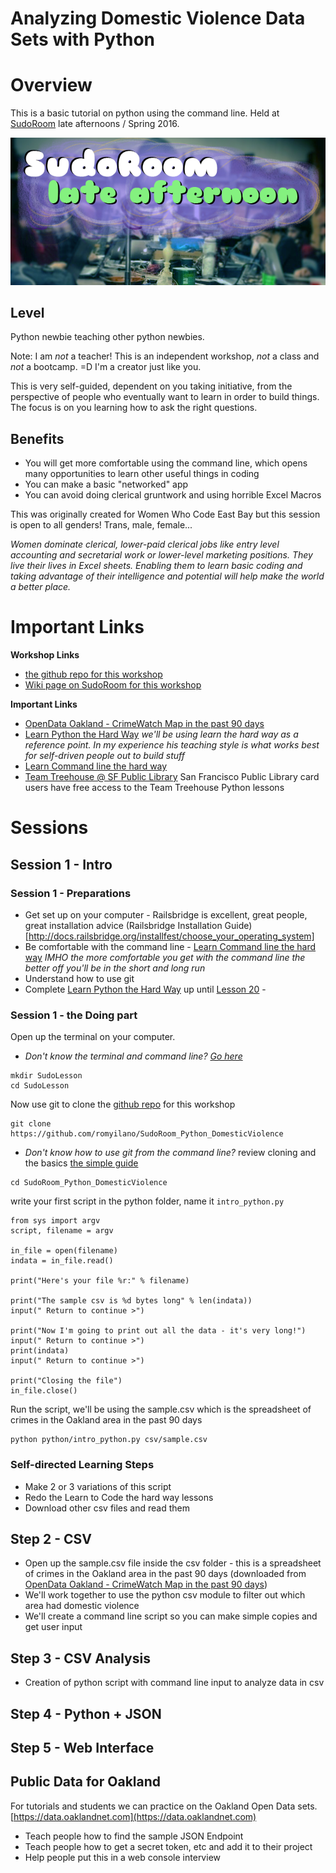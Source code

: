 
# Analyzing Domestic Violence Data Sets with Python

# Overview
This is a basic tutorial on python using the command line.
Held at [SudoRoom](https://sudoroom.org) late afternoons / Spring 2016. 

![SudoRoom Late Afternoons](graphics/Workshops.png)

## Level

Python newbie teaching other python newbies. 

Note: I am _not_ a teacher! This is an independent workshop, _not_ a class and _not_ a bootcamp.  =D I'm a creator just like you. 

This is very self-guided, dependent on you taking initiative, from the perspective of people who eventually want to learn in order to build things. The focus is on you learning how to ask the right questions.

## Benefits

* You will get more comfortable using the command line, which opens many opportunities to learn other useful things in coding
* You can make a basic "networked" app
* You can avoid doing clerical gruntwork and using horrible Excel Macros

This was originally created for Women Who Code East Bay but this session is open to all genders! Trans, male, female... 

_Women dominate clerical, lower-paid clerical jobs like entry level accounting and secretarial work or lower-level marketing positions. They live their lives in Excel sheets. Enabling them to learn basic coding and taking advantage of their intelligence and potential will help make the world a better place._

# Important Links


__Workshop Links__

* [the github repo for this workshop](https://github.com/romyilano/SudoRoom_Python_DomesticViolence)
* [Wiki page on SudoRoom for this workshop](https://sudoroom.org/wiki/LateAfternoonPython)

__Important Links__

* [OpenData Oakland - CrimeWatch Map in the past 90 days](https://data.oaklandnet.com/Public-Safety/CrimeWatch-Maps-Past-90-Days/ym6k-rx7a)
* [Learn Python the Hard Way](http://learnpythonthehardway.org/book/) _we'll be using learn the hard way as a reference point. In my experience his teaching style is what works best for self-driven people out to build stuff_
* [Learn Command line the hard way](http://cli.learncodethehardway.org/book/)
* [Team Treehouse @ SF Public Library](https://teamtreehouse.com/gateways/san_francisco_public_library/signup) San Francisco Public Library card users have free access to the Team Treehouse Python lessons


# Sessions

## Session 1 - Intro

### Session 1 - Preparations

* Get set up on your computer - Railsbridge is excellent, great people, great installation advice (Railsbridge Installation Guide)[http://docs.railsbridge.org/installfest/choose_your_operating_system]
* Be comfortable with the command line - [Learn Command line the hard way](http://cli.learncodethehardway.org/book/) _IMHO the more comfortable you get with the command line the better off you'll be in the short and long run_
* Understand how to use git 
* Complete [Learn Python the Hard Way](http://learnpythonthehardway.org/book/) up until [Lesson 20](http://learnpythonthehardway.org/book/ex20.html) - 

### Session 1 - the Doing part

Open up the terminal on your computer.

* _Don't know the terminal and command line? [Go here](http://cli.learncodethehardway.org/book/)_

```
mkdir SudoLesson
cd SudoLesson
```

Now use git to clone the [github repo](https://github.com/romyilano/SudoRoom_Python_DomesticViolence) for this workshop 

```
git clone https://github.com/romyilano/SudoRoom_Python_DomesticViolence
```

* _Don't know how to use git from the command line?_ review cloning and the basics [the simple guide](http://rogerdudler.github.io/git-guide/)

```
cd SudoRoom_Python_DomesticViolence
```

write your first script in the python folder, name it ```intro_python.py```

```
from sys import argv 
script, filename = argv

in_file = open(filename)
indata = in_file.read()

print("Here's your file %r:" % filename)

print("The sample csv is %d bytes long" % len(indata))
input(" Return to continue >")

print("Now I'm going to print out all the data - it's very long!")
input(" Return to continue >")
print(indata)
input(" Return to continue >")

print("Closing the file")
in_file.close()
```

Run the script, we'll be using the sample.csv which is the spreadsheet of crimes in the Oakland area in the past 90 days

```
python python/intro_python.py csv/sample.csv
```

### Self-directed Learning Steps

* Make 2 or 3 variations of this script
* Redo the Learn to Code the hard way lessons
* Download other csv files and read them

## Step 2 - CSV
	
* Open up the sample.csv file inside the csv folder - this is a spreadsheet of crimes in the Oakland area in the past 90 days  (downloaded from [OpenData Oakland - CrimeWatch Map in the past 90 days](https://data.oaklandnet.com/Public-Safety/CrimeWatch-Maps-Past-90-Days/ym6k-rx7a))
* We'll work together to use the python csv module to filter out which area had domestic violence
* We'll create a command line script so you can make simple copies and get user input

## Step 3 - CSV Analysis
* Creation of python script with command line input to analyze data in csv

## Step 4 - Python + JSON
## Step 5 - Web Interface

	
## Public Data for Oakland

For tutorials and students we can practice on the Oakland Open Data sets. [https://data.oaklandnet.com](https://data.oaklandnet.com)

* Teach people how to find the sample JSON Endpoint
* Teach people how to get a secret token, etc and add it to their project
* Help people put this in a web console interview




